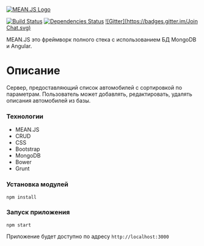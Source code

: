 [![MEAN.JS Logo](http://meanjs.org/img/logo-small.png)](http://meanjs.org/)

[![Build Status](https://travis-ci.org/meanjs/mean.svg?branch=master)](https://travis-ci.org/meanjs/mean)
[![Dependencies Status](https://david-dm.org/meanjs/mean.svg)](https://david-dm.org/meanjs/mean)
[![Gitter](https://badges.gitter.im/Join Chat.svg)](https://gitter.im/meanjs/mean?utm_source=badge&utm_medium=badge&utm_campaign=pr-badge&utm_content=badge)

MEAN.JS это фреймворк полного стека с использованием БД MongoDB и Angular.

# Описание
Сервер, предоставляющий список автомобилей с сортировкой по параметрам. Пользователь может добавлять, редактировать, удалять описания автомобилей из базы.

### Технологии
* MEAN.JS
* CRUD
* CSS
* Bootstrap
* MongoDB
* Bower
* Grunt

### Установка модулей
`npm install`

### Запуск приложения
`npm start`

Приложение будет доступно по адресу `http://localhost:3000`
